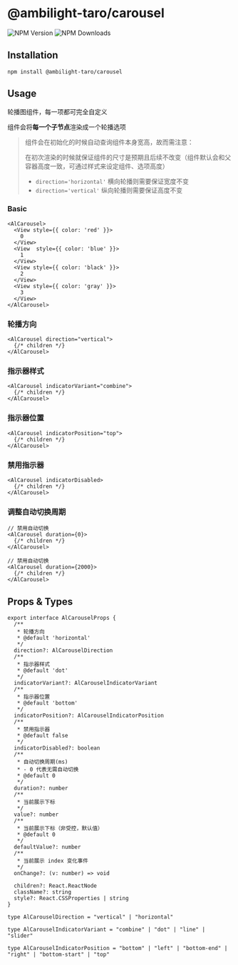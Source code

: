 # @ambilight-taro/carousel

![NPM Version](https://img.shields.io/npm/v/%40ambilight-taro%2Fcarousel)
![NPM Downloads](https://img.shields.io/npm/dm/%40ambilight-taro%2Fcarousel)

## Installation

```shell
npm install @ambilight-taro/carousel
```

## Usage

轮播图组件，每一项都可完全自定义

组件会将**每一个子节点**渲染成一个轮播选项

> 组件会在初始化的时候自动查询组件本身宽高，故而需注意：
>
> 在初次渲染的时候就保证组件的尺寸是预期且后续不改变（组件默认会和父容器高度一致，可通过样式来设定组件、选项高度）
> - `direction='horizontal'` 横向轮播则需要保证宽度不变
> - `direction='vertical'` 纵向轮播则需要保证高度不变

### Basic

```tsx
<AlCarousel>
  <View style={{ color: 'red' }}>
    0
  </View>
  <View  style={{ color: 'blue' }}>
    1
  </View>
  <View style={{ color: 'black' }}>
    2
  </View>
  <View style={{ color: 'gray' }}>
    3
  </View>
</AlCarousel>
```

### 轮播方向

```tsx
<AlCarousel direction="vertical">
  {/* children */}
</AlCarousel>
```

### 指示器样式

```tsx
<AlCarousel indicatorVariant="combine">
  {/* children */}
</AlCarousel>
```

### 指示器位置

```tsx
<AlCarousel indicatorPosition="top">
  {/* children */}
</AlCarousel>
```

### 禁用指示器

```tsx
<AlCarousel indicatorDisabled>
  {/* children */}
</AlCarousel>
```

### 调整自动切换周期

```tsx
// 禁用自动切换
<AlCarousel duration={0}>
  {/* children */}
</AlCarousel>

// 禁用自动切换
<AlCarousel duration={2000}>
  {/* children */}
</AlCarousel>
```


## Props & Types

```tsx
export interface AlCarouselProps {
  /**
   * 轮播方向
   * @default 'horizontal'
   */
  direction?: AlCarouselDirection
  /**
   * 指示器样式
   * @default 'dot'
   */
  indicatorVariant?: AlCarouselIndicatorVariant
  /**
   * 指示器位置
   * @default 'bottom'
   */
  indicatorPosition?: AlCarouselIndicatorPosition
  /**
   * 禁用指示器
   * @default false
   */
  indicatorDisabled?: boolean
  /**
   * 自动切换周期(ms)
   * - 0 代表无需自动切换
   * @default 0
   */
  duration?: number
  /**
   * 当前展示下标
   */
  value?: number
  /**
   * 当前展示下标（非受控，默认值）
   * @default 0
   */
  defaultValue?: number
  /**
   * 当前展示 index 变化事件
   */
  onChange?: (v: number) => void

  children?: React.ReactNode
  className?: string
  style?: React.CSSProperties | string
}
```

```tsx
type AlCarouselDirection = "vertical" | "horizontal"

type AlCarouselIndicatorVariant = "combine" | "dot" | "line" | "slider"

type AlCarouselIndicatorPosition = "bottom" | "left" | "bottom-end" | "right" | "bottom-start" | "top"
```

